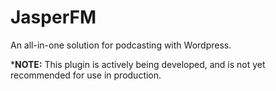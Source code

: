 # JasperFM
An all-in-one solution for podcasting with Wordpress.

***NOTE:** This plugin is actively being developed, and is not yet recommended for use in production.

